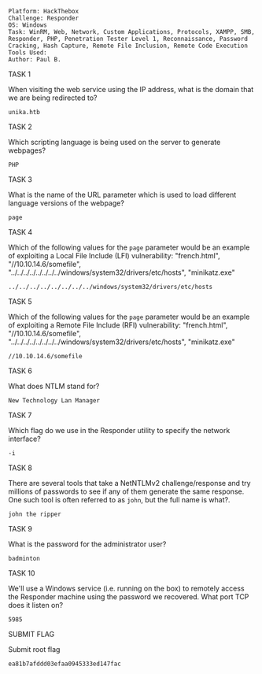 ```
Platform: HackThebox
Challenge: Responder
OS: Windows
Task: WinRM, Web, Network, Custom Applications, Protocols, XAMPP, SMB, Responder, PHP, Penetration Tester Level 1, Reconnaissance, Password Cracking, Hash Capture, Remote File Inclusion, Remote Code Execution
Tools Used: 
Author: Paul B.
```
TASK 1

When visiting the web service using the IP address, what is the domain that we are being redirected to?
```
unika.htb
```

TASK 2

Which scripting language is being used on the server to generate webpages?
```
PHP
```

TASK 3

What is the name of the URL parameter which is used to load different language versions of the webpage?
```
page
```

TASK 4

Which of the following values for the `page` parameter would be an example of exploiting a Local File Include (LFI) vulnerability: "french.html", "//10.10.14.6/somefile", "../../../../../../../../windows/system32/drivers/etc/hosts", "minikatz.exe"
```
../../../../../../../../windows/system32/drivers/etc/hosts
```

TASK 5

Which of the following values for the `page` parameter would be an example of exploiting a Remote File Include (RFI) vulnerability: "french.html", "//10.10.14.6/somefile", "../../../../../../../../windows/system32/drivers/etc/hosts", "minikatz.exe"
```
//10.10.14.6/somefile
```

TASK 6

What does NTLM stand for?
```
New Technology Lan Manager
```

TASK 7

Which flag do we use in the Responder utility to specify the network interface?
```
-i
```

TASK 8

There are several tools that take a NetNTLMv2 challenge/response and try millions of passwords to see if any of them generate the same response. One such tool is often referred to as `john`, but the full name is what?.
```
john the ripper
```

TASK 9

What is the password for the administrator user?
```
badminton
```

TASK 10

We'll use a Windows service (i.e. running on the box) to remotely access the Responder machine using the password we recovered. What port TCP does it listen on?
```
5985
```

SUBMIT FLAG

Submit root flag
```
ea81b7afddd03efaa0945333ed147fac
```
